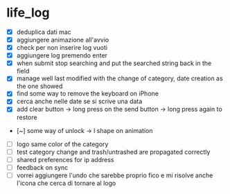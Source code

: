# life_log

* [x] deduplica dati mac
* [x] aggiungere animazione all'avvio
* [x] check per non inserire log vuoti
* [x] aggiungere log premendo enter
* [x] when submit stop searching and put the searched string back in the field
* [x] manage well last modified with the change of category, date creation as the one showed
* [x] find some way to remove the keyboard on iPhone
* [x] cerca anche nelle date se si scrive una data
* [x] add clear button -> long press on the send button -> long press again to restore
* [~] some way of unlock -> l shape on animation
* [ ] logo same color of the category
* [ ] test category change and trash/untrashed are propagated correctly
* [ ] shared preferences for ip address
* [ ] feedback on sync
* [ ] vorrei aggiungere l'undo che sarebbe proprio fico e mi risolve anche l'icona che cerca di tornare al logo

